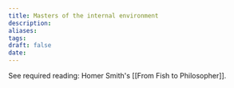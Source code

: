 ```yaml
---
title: Masters of the internal environment
description:
aliases:
tags:
draft: false
date:
---
```


See required reading: Homer Smith's [[From Fish to Philosopher]].